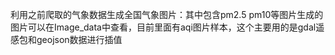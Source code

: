 利用之前爬取的气象数据生成全国气象图片：其中包含pm2.5 pm10等图片生成的图片可以在Image_data中查看，目前里面有aqi图片样本，这个主要用的是gdal遥感包和geojson数据进行插值
